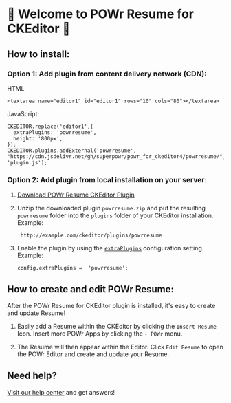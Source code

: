 # 🎉 Welcome to POWr Resume for CKEditor 🎉

## How to install:

### Option 1: Add plugin from content delivery network (CDN):
HTML

    <textarea name="editor1" id="editor1" rows="10" cols="80"></textarea>

JavaScript:

    CKEDITOR.replace('editor1',{
      extraPlugins: 'powrresume',
      height: '800px',
    });
    CKEDITOR.plugins.addExternal('powrresume', "https://cdn.jsdelivr.net/gh/superpowr/powr_for_ckeditor4/powrresume/", 'plugin.js');

### Option 2: Add plugin from local installation on your server:
1.  [Download POWr Resume CKEditor Plugin](https://cdn.jsdelivr.net/gh/superpowr/powr_for_ckeditor4/powrresume/powrresume.zip)
2. Unzip the downloaded plugin  `powrresume.zip`  and put the resulting `powrresume` folder into the  `plugins`  folder of your CKEditor installation. Example:

	    http://example.com/ckeditor/plugins/powrresume

3.  Enable the plugin by using the  [`extraPlugins`](https://ckeditor.com/docs/ckeditor4/latest/api/CKEDITOR_config.html#cfg-extraPlugins)  configuration setting. Example:

	    config.extraPlugins =  'powrresume';



## How to create and edit POWr Resume:

After the POWr Resume for CKEditor plugin is installed, it's easy to create and update Resume!

1. Easily add a Resume within the CKEditor by clicking the `Insert Resume` Icon. Insert more POWr Apps by clicking the `+ POWr` menu.

2. The Resume will then appear within the Editor. Click `Edit Resume` to open the POWr Editor and create and update your Resume.

## Need help?
[Visit our help center](https://www.powr.io/knowledge-base) and get answers!
